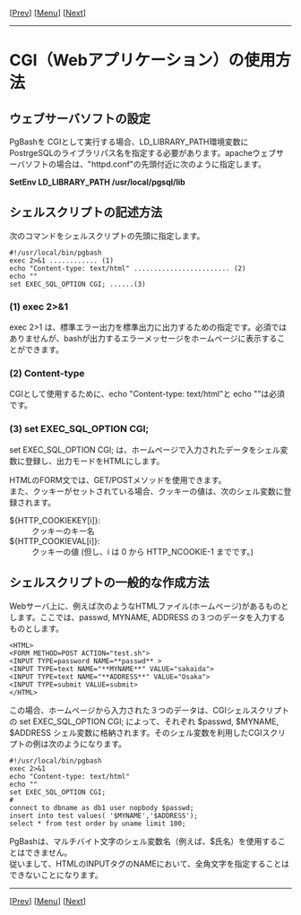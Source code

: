 [[Prev](./usage05-j.md)] [[Menu](./readme.md)] [[Next](./usage07-j.md)]

* * *

# CGI（Webアプリケーション）の使用方法

## ウェブサーバソフトの設定<a id="CONFL" name="CONFL">&nbsp;</a>

PgBashを CGIとして実行する場合、LD_LIBRARY_PATH環境変数に PostrgeSQLのライブラリパス名を指定する必要があります。apacheウェブサーバソフトの場合は、"httpd.conf"の先頭付近に次のように指定します。  

**SetEnv LD_LIBRARY_PATH /usr/local/pgsql/lib**  

## シェルスクリプトの記述方法<a name="SHELL">&nbsp;</a>

次のコマンドをシェルスクリプトの先頭に指定します。  

    #!/usr/local/bin/pgbash  
    exec 2>&1 ............ (1)  
    echo "Content-type: text/html" ........................ (2)  
    echo ""  
    set EXEC_SQL_OPTION CGI; ......(3)  

### (1) exec 2>&1
exec 2>1 は、標準エラー出力を標準出力に出力するための指定です。必須ではありませんが、bashが出力するエラーメッセージをホームページに表示することができます。  

### (2) Content-type
CGIとして使用するために、echo "Content-type: text/html"と echo ""は必須です。  

### (3) set EXEC_SQL_OPTION CGI;
set EXEC_SQL_OPTION CGI; は、ホームページで入力されたデータをシェル変数に登録し、出力モードをHTMLにします。  

HTMLのFORM文では、GET/POSTメソッドを使用できます。  
また、クッキーがセットされている場合、クッキーの値は、次のシェル変数に登録されます。  

<dl>
    <dt>${HTTP_COOKIEKEY[i]}:</dt>
    <dd>クッキーのキー名</dd>
    <dt>${HTTP_COOKIEVAL[i]}:</dt>
    <dd>クッキーの値 (但し、i は 0 から HTTP_NCOOKIE-1 までです。)</dd>
</dl>

## シェルスクリプトの一般的な作成方法<a id="CGI" name="CGI">&nbsp;</a>

Webサーバ上に、例えば次のようなHTMLファイル(ホームページ)があるものとします。ここでは、passwd, MYNAME, ADDRESS の３つのデータを入力するものとします。  

    <HTML>  
    <FORM METHOD=POST ACTION="test.sh">  
    <INPUT TYPE=password NAME=**passwd** >  
    <INPUT TYPE=text NAME="**MYNAME**" VALUE="sakaida">  
    <INPUT TYPE=text NAME="**ADDRESS**" VALUE="Osaka">  
    <INPUT TYPE=submit VALUE=submit>  
    </HTML>  

この場合、ホームページから入力された３つのデータは、CGIシェルスクリプトの set EXEC_SQL_OPTION CGI; によって、それぞれ $passwd, $MYNAME, $ADDRESS シェル変数に格納されます。そのシェル変数を利用したCGIスクリプトの例は次のようになります。  

    #!/usr/local/bin/pgbash  
    exec 2>&1  
    echo "Content-type: text/html"  
    echo ""  
    set EXEC_SQL_OPTION CGI;  
    #  
    connect to dbname as db1 user nopbody $passwd;  
    insert into test values( '$MYNAME','$ADDRESS');  
    select * from test order by uname limit 100;  

PgBashは、マルチバイト文字のシェル変数名（例えば、$氏名）を使用することはできません。  
従いまして、HTMLのINPUTタグのNAMEにおいて、全角文字を指定することはできないことになります。  

* * *

[[Prev](./usage05-j.md)] [[Menu](./readme.md)] [[Next](./usage07-j.md)]
